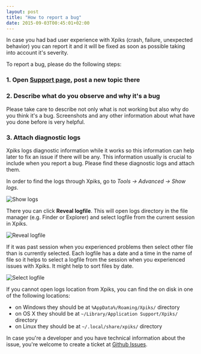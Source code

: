 ```yaml
---
layout: post
title: "How to report a bug"
date: 2015-09-03T00:45:01+02:00
---
```


In case you had bad user experience with Xpiks (crash, failure, unexpected behavior) you can report it and it will be fixed as soon as possible taking into account it's severity.

To report a bug, please do the following steps:

<h3>1. Open <a href="{{ site.url }}/support/">Support page</a>, post a new topic there</h3>

<h3>2. Describe what do you observe and why it's a bug</h3>

Please take care to describe not only what is not working but also why do you think it's a bug. Screenshots and any other information about what have you done before is very helpful.

<h3>3. Attach diagnostic logs</h3>

Xpiks logs diagnostic information while it works so this information can help later to fix an issue if there will be any. This information usually is crucial to include when you report a bug. Please find these diagnostic logs and attach them. 

In order to find the logs through Xpiks, go to _Tools -> Advanced -> Show logs_. 

<p>
  <img alt="Show logs" src="{{site.url}}/images/posts/show-logs-menu.png" class="small-12 large-12" />
</p>

There you can click **Reveal logfile**. This will open logs directory in the file manager (e.g. Finder or Explorer) and select logfile from the current session in Xpiks.

<p>
  <img alt="Reveal logfile" src="{{site.url}}/images/posts/reveal-logs.png" class="small-12 large-12" />
</p>

If it was past session when you experienced problems then select other file than is currently selected. Each logfile has a date and a time in the name of file so it helps to select a logfile from the session when you experienced issues with Xpiks. It might help to sort files by date.

<p>
  <img alt="Select logfile" src="{{site.url}}/images/posts/select-logfile.png" class="small-12 large-12" />
</p>

If you cannot open logs location from Xpiks, you can find the on disk in one of the following locations:

- on Windows they should be at `%AppData%/Roaming/Xpiks/` directory
- on OS X they should be at `~/Library/Application Support/Xpiks/` directory
- on Linux they should be at `~/.local/share/xpiks/` directory

In case you're a developer and you have technical information about the issue, you're welcome to create a ticket at <a href="https://github.com/Ribtoks/xpiks/issues">Github Issues</a>.
